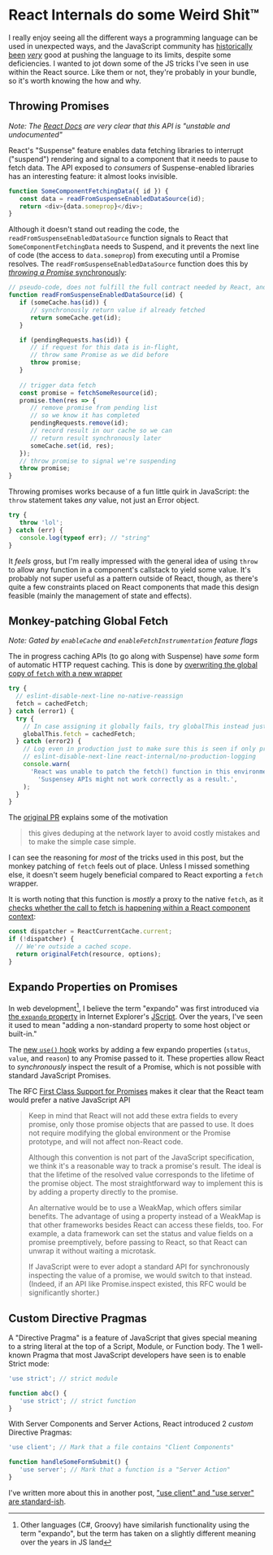 <!---
title: React Internals do some Weird Shit™
description: I really enjoy seeing all the different ways a programming language can be used in unexpected ways, and the JavaScript community has historically been very good at pushing the language to its limits, despite some deficiencies. I wanted to jot down some of the JS tricks I've seen in use within the React source
socialImage: https://user-images.githubusercontent.com/5233399/248584278-256e1376-d48f-439c-ae65-86d344abd50d.png
slackLabel1: Reading Time
slackLabel1Value: 7 minutes
slackLabel2: Publish Date
slackLabel2Value: June 25, 2023
-->

# React Internals do some Weird Shit™

I really enjoy seeing all the different ways a programming language can be used in unexpected ways, and the JavaScript community has [historically](https://www.sitepen.com/blog/windowname-transport) [been](https://www.alexrothenberg.com/2013/02/11/the-magic-behind-angularjs-dependency-injection.html) [_very_](https://en.wikipedia.org/wiki/JSONP) good at pushing the language to its limits, despite some deficiencies. I wanted to jot down some of the JS tricks I've seen in use within the React source. Like them or not, they're probably in your bundle, so it's worth knowing the how and why.

## Throwing Promises

_Note: The [React Docs](https://react.dev/reference/react/Suspense) are very clear that this API is "unstable and undocumented"_

React's "Suspense" feature enables data fetching libraries to interrupt ("suspend") rendering and signal to a component that it needs to pause to fetch data. The API exposed to _consumers_ of Suspense-enabled libraries has an interesting feature: it almost looks invisible.

```js
function SomeComponentFetchingData({ id }) {
   const data = readFromSuspenseEnabledDataSource(id);
   return <div>{data.someprop}</div>;
}
```

Although it doesn't stand out reading the code, the `readFromSuspenseEnabledDataSource` function signals to React that `SomeComponentFetchingData` needs to Suspend, and it prevents the next line of code (the access to `data.someprop`) from executing until a Promise resolves. The `readFromSuspenseEnabledDataSource` function does this by [_throwing a Promise_ synchronously](https://github.com/facebook/react/issues/17526#issuecomment-769151686):


```js
// pseudo-code, does not fulfill the full contract needed by React, and doesn't include error handling.
function readFromSuspenseEnabledDataSource(id) {
   if (someCache.has(id)) {
      // synchronously return value if already fetched
      return someCache.get(id);
   }

   if (pendingRequests.has(id)) {
      // if request for this data is in-flight,
      // throw same Promise as we did before
      throw promise;
   }
   
   // trigger data fetch
   const promise = fetchSomeResource(id);
   promise.then(res => {
      // remove promise from pending list
      // so we know it has completed
      pendingRequests.remove(id);
      // record result in our cache so we can
      // return result synchronously later
      someCache.set(id, res);
   });
   // throw promise to signal we're suspending
   throw promise;
}
```

Throwing promises works because of a fun little quirk in JavaScript: the `throw` statement takes _any_ value, not just an Error object.

```js
try {
   throw 'lol';
} catch (err) {
   console.log(typeof err); // "string"
}
```

It _feels_ gross, but I'm really impressed with the general idea of using `throw` to allow any function in a component's callstack to yield some value. It's probably not super useful as a pattern outside of React, though, as there's quite a few constraints placed on React components that made this design feasible (mainly the management of state and effects).

## Monkey-patching Global Fetch

_Note: Gated by `enableCache` and `enableFetchInstrumentation` feature flags_

The in progress caching APIs (to go along with Suspense) have _some_ form of automatic HTTP request caching. This is done by [overwriting the global copy of `fetch` with a new wrapper](https://github.com/facebook/react/blob/fc929cf4ead35f99c4e9612a95e8a0bb8f5df25d/packages/react/src/ReactFetch.js#L128-L142)

```js
try {
  // eslint-disable-next-line no-native-reassign
  fetch = cachedFetch;
} catch (error1) {
  try {
    // In case assigning it globally fails, try globalThis instead just in case it exists.
    globalThis.fetch = cachedFetch;
  } catch (error2) {
    // Log even in production just to make sure this is seen if only prod is frozen.
    // eslint-disable-next-line react-internal/no-production-logging
    console.warn(
      'React was unable to patch the fetch() function in this environment. ' +
        'Suspensey APIs might not work correctly as a result.',
    );
  }
}
```

The [original PR](https://github.com/facebook/react/pull/25516) explains some of the motivation

> this gives deduping at the network layer to avoid costly mistakes and to make the simple case simple.

I can see the reasoning for _most_ of the tricks used in this post, but the monkey patching of `fetch` feels out of place. Unless I missed something else, it doesn't seem hugely beneficial compared to React exporting a `fetch` wrapper. 

It is worth noting that this function is _mostly_ a proxy to the native `fetch`, as it [checks whether the call to fetch is happening within a React component context](https://github.com/facebook/react/blob/fc929cf4ead35f99c4e9612a95e8a0bb8f5df25d/packages/react/src/ReactFetch.js#L49-L53):

```js
const dispatcher = ReactCurrentCache.current;
if (!dispatcher) {
  // We're outside a cached scope.
  return originalFetch(resource, options);
}
```

## Expando Properties on Promises

In web development[^1], I believe the term "expando" was first introduced via [the `expando` property](https://www.jb51.net/shouce/dhtml/properties/expando.html) in Internet Explorer's [JScript](https://en.wikipedia.org/wiki/JScript). Over the years, I've seen it used to mean "adding a non-standard property to some host object or built-in."

The [new `use()` hook](https://github.com/facebook/react/pull/25084) works by adding a few expando properties (`status`, `value`, and `reason`) to any Promise passed to it. These properties allow React to _synchronously_ inspect the result of a Promise, which is not possible with standard JavaScript Promises.

The RFC [First Class Support for Promises](https://github.com/reactjs/rfcs/blob/9c21ca1a8e39d19338ba750ee3ff6f6c0724a51c/text/0000-first-class-support-for-promises.md#reading-the-result-of-a-promise-that-was-read-previously) makes it clear that the React team would prefer a native JavaScript API

> Keep in mind that React will not add these extra fields to every promise, only those promise objects that are passed to use. It does not require modifying the global environment or the Promise prototype, and will not affect non-React code.
>
> Although this convention is not part of the JavaScript specification, we think it's a reasonable way to track a promise's result. The ideal is that the lifetime of the resolved value corresponds to the lifetime of the promise object. The most straightforward way to implement this is by adding a property directly to the promise.
>
> An alternative would be to use a WeakMap, which offers similar benefits. The advantage of using a property instead of a WeakMap is that other frameworks besides React can access these fields, too. For example, a data framework can set the status and value fields on a promise preemptively, before passing to React, so that React can unwrap it without waiting a microtask.
>
> If JavaScript were to ever adopt a standard API for synchronously inspecting the value of a promise, we would switch to that instead. (Indeed, if an API like Promise.inspect existed, this RFC would be significantly shorter.)

## Custom Directive Pragmas

A "Directive Pragma" is a feature of JavaScript that gives special meaning to a string literal at the top of a Script, Module, or Function body. The 1 well-known Pragma that most JavaScript developers have seen is to enable Strict mode:

```js
'use strict'; // strict module

function abc() {
   'use strict'; // strict function
}
```

With Server Components and Server Actions, React introduced 2 _custom_ Directive Pragmas:

```js
'use client'; // Mark that a file contains "Client Components"

function handleSomeFormSubmit() {
   'use server'; // Mark that a function is a "Server Action"
}
```

I've written more about this in another post, ["use client" and "use server" are standard-ish](https://blog.levineandrew.com/use-client-and-use-server-are-standard-ish).

[^1]: Other languages (C#, Groovy) have similarish functionality using the term "expando", but the term has taken on a slightly different meaning over the years in JS land
